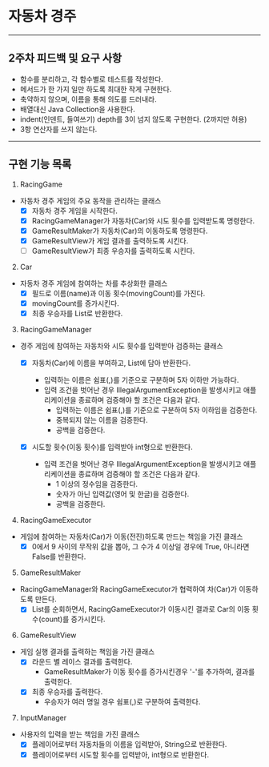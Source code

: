 # 자동차 경주 

---

## 2주차 피드백 및 요구 사항

- 함수를 분리하고, 각 함수별로 테스트를 작성한다.
- 메서드가 한 가지 일만 하도록 최대한 작게 구현한다.
- 축약하지 않으며, 이름을 통해 의도를 드러내라.
- 배열대신 Java Collection을 사용한다.
- indent(인덴트, 들여쓰기) depth를 3이 넘지 않도록 구현한다. (2까지만 허용)
- 3항 연산자를 쓰지 않는다.

---

## 구현 기능 목록

1. RacingGame

- 자동차 경주 게임의 주요 동작을 관리하는 클래스
  - [x] 자동차 경주 게임을 시작한다.
  - [x] RacingGameManager가 자동차(Car)와 시도 횟수를 입력받도록 명령한다.
  - [x] GameResultMaker가 자동차(Car)의 이동하도록 명령한다.
  - [x] GameResultView가 게임 결과를 출력하도록 시킨다.
  - [ ] GameResultView가 최종 우승자를 출력하도록 시킨다.

2. Car

- 자동차 경주 게임에 참여하는 차를 추상화한 클래스
  - [x] 필드로 이름(name)과 이동 횟수(movingCount)를 가진다.
  - [x] movingCount를 증가시킨다.
  - [x] 최종 우승자를 List로 반환한다.

3. RacingGameManager

- 경주 게임에 참여하는 자동차와 시도 횟수를 입력받아 검증하는 클래스

  - [x] 자동차(Car)에 이름을 부여하고, List에 담아 반환한다.
    - 입력하는 이름은 쉼표(,)를 기준으로 구분하며 5자 이하만 가능하다.
    - 입력 조건을 벗어난 경우 IllegalArgumentException을 발생시키고 애플리케이션을 종료하며 검증해야 할 조건은 다음과 같다.
      - 입력하는 이름은 쉼표(,)를 기준으로 구분하여 5자 이하임을 검증한다.
      - 중복되지 않는 이름을 검증한다.
      - 공백을 검증한다.

  - [x] 시도할 횟수(이동 횟수)를 입력받아 int형으로 반환한다.
    - 입력 조건을 벗어난 경우 IllegalArgumentException을 발생시키고 애플리케이션을 종료하며 검증해야 할 조건은 다음과 같다.
      - 1 이상의 정수임을 검증한다.
      - 숫자가 아닌 입력값(영어 및 한글)을 검증한다.
      - 공백을 검증한다.

4. RacingGameExecutor

- 게임에 참여하는 자동차(Car)가 이동(전진)하도록 만드는 책임을 가진 클래스
  - [x] 0에서 9 사이의 무작위 값을 뽑아, 그 수가 4 이상일 경우에 True, 아니라면 False를 반환한다.

5. GameResultMaker

- RacingGameManager와 RacingGameExecutor가 협력하여 차(Car)가 이동하도록 만든다.
  - [x] List<Car>를 순회하면서, RacingGameExecutor가 이동시킨 결과로 Car의 이동 횟수(count)를 증가시킨다.

6. GameResultView

- 게임 실행 결과를 출력하는 책임을 가진 클래스
  - [x] 라운드 별 레이스 결과를 출력한다.
    - GameResultMaker가 이동 횟수를 증가시킨경우 '-'를 추가하여, 결과를 출력한다.
  - [x] 최종 우승자를 출력한다.
    - 우승자가 여러 명일 경우 쉼표(,)로 구분하여 출력한다.

7. InputManager

- 사용자의 입력을 받는 책임을 가진 클래스
  - [x] 플레이어로부터 자동차들의 이름을 입력받아, String으로 반환한다.
  - [x] 플레이어로부터 시도할 횟수를 입력받아, int형으로 반환한다.
